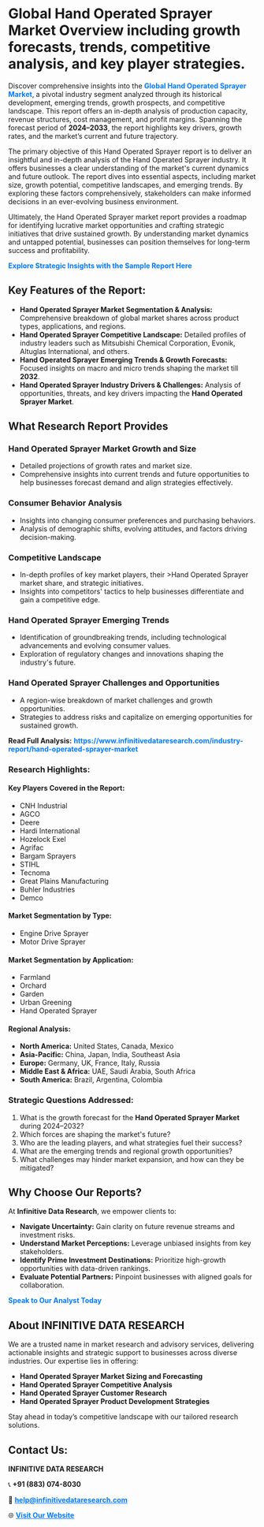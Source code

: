 <h1>Global Hand Operated Sprayer Market Overview including growth forecasts, trends, competitive analysis, and key player strategies.</h1>
<p>
Discover comprehensive insights into the 
<a href="https://www.infinitivedataresearch.com/industry-report/hand-operated-sprayer-market" rel="dofollow" style="color: #007BFF; text-decoration: none;"><strong>Global Hand Operated Sprayer Market</strong></a>, a pivotal industry segment analyzed through its historical development, emerging trends, growth prospects, and competitive landscape. This report offers an in-depth analysis of production capacity, revenue structures, cost management, and profit margins. Spanning the forecast period of <strong>2024–2033</strong>, the report highlights key drivers, growth rates, and the market’s current and future trajectory.
</p>
<p>
The primary objective of this Hand Operated Sprayer report is to deliver an insightful and in-depth analysis of the Hand Operated Sprayer industry. It offers businesses a clear understanding of the market's current dynamics and future outlook. The report dives into essential aspects, including market size, growth potential, competitive landscapes, and emerging trends. By exploring these factors comprehensively, stakeholders can make informed decisions in an ever-evolving business environment.
</p>
<p>
Ultimately, the Hand Operated Sprayer market report provides a roadmap for identifying lucrative market opportunities and crafting strategic initiatives that drive sustained growth. By understanding market dynamics and untapped potential, businesses can position themselves for long-term success and profitability.
</p>
<p>
<a href="https://www.infinitivedataresearch.com/request-sample/reportId=104157" style="color: #007BFF; text-decoration: none;"><strong>Explore Strategic Insights with the Sample Report Here</strong></a>
</p>

<h2>Key Features of the Report:</h2>
<ul>
<li><strong>Hand Operated Sprayer Market Segmentation & Analysis:</strong> Comprehensive breakdown of global market shares across product types, applications, and regions.</li>
<li><strong>Hand Operated Sprayer Competitive Landscape:</strong> Detailed profiles of industry leaders such as Mitsubishi Chemical Corporation, Evonik, Altuglas International, and others.</li>
<li><strong>Hand Operated Sprayer Emerging Trends & Growth Forecasts:</strong> Focused insights on macro and micro trends shaping the market till <strong>2032</strong>.</li>
<li><strong>Hand Operated Sprayer Industry Drivers & Challenges:</strong> Analysis of opportunities, threats, and key drivers impacting the <strong>Hand Operated Sprayer Market</strong>.</li>
</ul>

<h2>What Research Report Provides</h2>
<h3>Hand Operated Sprayer Market Growth and Size</h3>
<ul>
<li>Detailed projections of growth rates and market size.</li>
<li>Comprehensive insights into current trends and future opportunities to help businesses forecast demand and align strategies effectively.</li>
</ul>

<h3>Consumer Behavior Analysis</h3>
<ul>
<li>Insights into changing consumer preferences and purchasing behaviors.</li>
<li>Analysis of demographic shifts, evolving attitudes, and factors driving decision-making.</li>
</ul>

<h3>Competitive Landscape</h3>
<ul>
<li>In-depth profiles of key market players, their >Hand Operated Sprayer market share, and strategic initiatives.</li>
<li>Insights into competitors' tactics to help businesses differentiate and gain a competitive edge.</li>
</ul>

<h3>Hand Operated Sprayer Emerging Trends</h3>
<ul>
<li>Identification of groundbreaking trends, including technological advancements and evolving consumer values.</li>
<li>Exploration of regulatory changes and innovations shaping the industry's future.</li>
</ul>

<h3>Hand Operated Sprayer Challenges and Opportunities</h3>
<ul>
<li>A region-wise breakdown of market challenges and growth opportunities.</li>
<li>Strategies to address risks and capitalize on emerging opportunities for sustained growth.</li>
</ul>
<p><strong>Read Full Analysis:</strong> <a href="https://www.infinitivedataresearch.com/industry-report/hand-operated-sprayer-market" rel="dofollow" style="color: #007BFF; text-decoration: none;"><strong>https://www.infinitivedataresearch.com/industry-report/hand-operated-sprayer-market</strong></a></p>
<h3>Research Highlights:</h3>
<h4>Key Players Covered in the Report:</h4>
<ul><li>CNH Industrial</li><li>AGCO</li><li>Deere</li><li>Hardi International</li><li>Hozelock Exel</li><li>Agrifac</li><li>Bargam Sprayers</li><li>STIHL</li><li>Tecnoma</li><li>Great Plains Manufacturing</li><li>Buhler Industries</li><li>Demco</li></ul>
<h4>Market Segmentation by Type:</h4>
<ul><li>Engine Drive Sprayer</li><li>Motor Drive Sprayer</li></ul>
<h4>Market Segmentation by Application:</h4>
<ul><li>Farmland</li><li>Orchard</li><li>Garden</li><li>Urban Greening</li><li>Hand Operated Sprayer</li></ul>

<h4>Regional Analysis:</h4>
<ul>
<li><strong>North America:</strong> United States, Canada, Mexico</li>
<li><strong>Asia-Pacific:</strong> China, Japan, India, Southeast Asia</li>
<li><strong>Europe:</strong> Germany, UK, France, Italy, Russia</li>
<li><strong>Middle East & Africa:</strong> UAE, Saudi Arabia, South Africa</li>
<li><strong>South America:</strong> Brazil, Argentina, Colombia</li>
</ul>

<h3>Strategic Questions Addressed:</h3>
<ol>
<li>What is the growth forecast for the <strong>Hand Operated Sprayer Market</strong> during 2024–2032?</li>
<li>Which forces are shaping the market's future?</li>
<li>Who are the leading players, and what strategies fuel their success?</li>
<li>What are the emerging trends and regional growth opportunities?</li>
<li>What challenges may hinder market expansion, and how can they be mitigated?</li>
</ol>

<h2>Why Choose Our Reports?</h2>
<p>At <strong>Infinitive Data Research</strong>, we empower clients to:</p>
<ul>
<li><strong>Navigate Uncertainty:</strong> Gain clarity on future revenue streams and investment risks.</li>
<li><strong>Understand Market Perceptions:</strong> Leverage unbiased insights from key stakeholders.</li>
<li><strong>Identify Prime Investment Destinations:</strong> Prioritize high-growth opportunities with data-driven rankings.</li>
<li><strong>Evaluate Potential Partners:</strong> Pinpoint businesses with aligned goals for collaboration.</li>
</ul>
<p><a href="https://www.infinitivedataresearch.com/industry-report/hand-operated-sprayer-market" rel="dofollow" style="color: #007BFF; text-decoration: none;"><strong>Speak to Our Analyst Today</strong></a></p>

<h2>About INFINITIVE DATA RESEARCH</h2>
<p>We are a trusted name in market research and advisory services, delivering actionable insights and strategic support to businesses across diverse industries. Our expertise lies in offering:</p>
<ul>
<li><strong>Hand Operated Sprayer Market Sizing and Forecasting</strong></li>
<li><strong>Hand Operated Sprayer Competitive Analysis</strong></li>
<li><strong>Hand Operated Sprayer Customer Research</strong></li>
<li><strong>Hand Operated Sprayer Product Development Strategies</strong></li>
</ul>
<p>Stay ahead in today’s competitive landscape with our tailored research solutions.</p>

<h2>Contact Us:</h2>
<p><strong>INFINITIVE DATA RESEARCH</strong></p>
<p>📞 <strong>+91 (883) 074-8030</strong></p>
<p>📧 <strong><a href="mailto:help@infinitivedataresearch.com" style="color: #007BFF;">help@infinitivedataresearch.com</a></strong></p>
<p>🌐 <strong><a href="https://www.infinitivedataresearch.com" rel="dofollow" style="color: #007BFF;">Visit Our Website</a></strong></p>